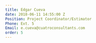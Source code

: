 ```yaml
---
title: Edgar Cueva
date: 2018-06-11 14:55:00 Z
Position: Project Coordinator/Estimator
Phone: Ext. 5
Email: e.cueva@cuatroconsultants.com
order: 5
---
```


